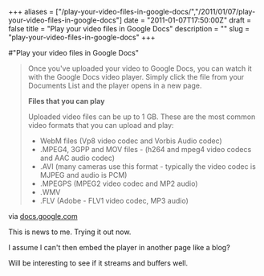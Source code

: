 +++
aliases = ["/play-your-video-files-in-google-docs/","/2011/01/07/play-your-video-files-in-google-docs"]
date = "2011-01-07T17:50:00Z"
draft = false
title = "Play your video files in Google Docs"
description = ""
slug = "play-your-video-files-in-google-docs"
+++

#"Play your video files in Google Docs"


 <div class="posterous_bookmarklet_entry">
 <blockquote class="posterous_long_quote"><p>Once you've uploaded your video to Google Docs, you can watch it with the Google Docs video player. Simply click the file from your Documents List and the player opens in a new page.</p>
<p><strong>Files that you can play</strong></p>
<p>Uploaded video files can be up to 1 GB. These are the most common video formats that you can upload and play:
</p><ul>
<li>WebM files (Vp8 video codec and Vorbis Audio codec)</li>
<li>.MPEG4, 3GPP and MOV files - (h264 and mpeg4 video codecs and AAC audio codec)</li>
<li>.AVI (many cameras use this format - typically the video codec is MJPEG and audio is PCM)</li>
<li>.MPEGPS (MPEG2 video codec and MP2 audio)</li>
<li>.WMV</li>
<li>.FLV (Adobe - FLV1 video codec, MP3 audio)</li></ul></blockquote>

<div class="posterous_quote_citation">via <a href="http://docs.google.com/support/bin/answer.py?answer=1047043&amp;hl=en_GB">docs.google.com</a></div>
 <p>This is news to me. Trying it out now. 
</p><p>I assume I can't then embed the player in another page like a blog?
</p><p>Will be interesting to see if it streams and buffers well.</p></div>
 